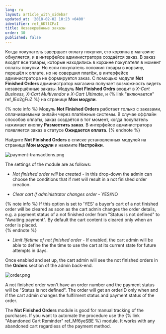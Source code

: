 ```yaml
---
lang: ru
layout: article_with_sidebar
updated_at: '2018-02-02 10:23 +0400'
identifier: ref_6K7lCFaI
title: Незавершённые заказы
order: 30
published: false
---
```

Когда покупатель завершает оплату покупки, его корзина в магазине обнуляется, и в интерфейсе администратора создаётся заказ. В заказ входят все товары, которые находились в корзине покупателя в момент оплаты покупки. Но если покупатель положил товары в корзину, перешёл к оплате, но не совершил платёж, в интерфейсе администратора не формируется заказ. С помощью модуля **Not Finished Orders** администратор магазина получает возможность видеть незавершённые заказы. Модуль **Not Finished Ordrs** входит в _X-Cart Business, X-Cart Multivendor_ и  _X-Cart Ultimate_, и {% link "включается" ref_IEo2gFuZ %} на странице **Мои модули**.

{% note info %}
Модуль **Not Finished Orders** работает только с заказами, оплачиваемыми онлайн через платёжные системы. В случае оффлайн способов оплаты, заказ создаётся в тот момент, когда покупатель нажимает кнопку **Разместить заказ**. В интерфейсе администратора появляется заказ в статусе **Ожидается оплата**. 
{% endnote %}

Найдите **Not Finished Orders** в списке установленных модулей на странице **Мои модули** и нажмите **Настройки**.

![payment-transactions.png]({{site.baseurl}}/attachments/ref_5TMbPwNQ/payment-transactions.png)

The settings of the module are as follows:

* _Not finished order will be created_  - in this drop-down the admin can choose the conditions that if met will result in a not finished order creation.

* _Clear cart if administrator changes order_ - YES/NO

{% note info %}
If this option is set to 'YES' a buyer's cart of a not finished order will be cleared as soon as the cart admin changes the order details, e.g. a payment status of a not finished order from "Status is not defined" to "Awaiting payment". By default the cart content is cleared only when an order is placed.  
{% endnote %}

* _Limit lifetime of not finished order_ - If enabled, the cart admin will be able to define the the time to use the cart at its current state for future attempts in days. 

Once enabled and set up, the cart admin will see the not finished orders in the **Orders** section of the admin back-end.

![order.png]({{site.baseurl}}/attachments/ref_5TMbPwNQ/order.png)

A not finished order won't have an order number and the payment status will be "Status is not defined". The order will get an orderID only when and if the cart admin changes the fulfilment status and payment status of the order.

The **Not Finished Orders** module is good for manual tracking of the purchases. If you want to automate the procedure use the {% link "Abandoned Cart Reminder" ref_Mf6yeSBE %} module. It works with any abandoned cart regardless of the payment method.

